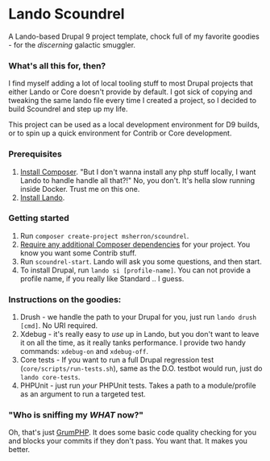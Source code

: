 # Lando Scoundrel

A Lando-based Drupal 9 project template, chock full of my favorite goodies - for the _discerning_ galactic smuggler.

### What's all this for, then?

I find myself adding a lot of local tooling stuff to most Drupal projects that either Lando or Core doesn't provide by default. I got sick of copying and tweaking the same lando file every time I created a project, so I decided to build Scoundrel and step up my life.

This project can be used as a local development environment for D9 builds, or to spin up a quick environment for Contrib or Core development.

### Prerequisites

1. [Install Composer](https://getcomposer.org/download/). "But I don't wanna install any php stuff locally, I want Lando to handle handle all that?!" No, you don't. It's hella slow running inside Docker. Trust me on this one.
1. [Install Lando](https://docs.lando.dev/basics/installation.html).

### Getting started

1. Run `composer create-project msherron/scoundrel`.
1. [Require any additional Composer dependencies](https://getcomposer.org/doc/03-cli.md#require) for your project. You know you want some Contrib stuff.
1. Run `scoundrel-start`. Lando will ask you some questions, and then start.
1. To install Drupal, run `lando si [profile-name]`. You can not provide a profile name, if you really like Standard .. I guess.

### Instructions on the goodies:

1. Drush - we handle the path to your Drupal for you, just run `lando drush [cmd]`. No URI required.
1. Xdebug - it's really easy to _use_ up in Lando, but you don't want to leave it on all the time, as it really tanks performance. I provide two handy commands: `xdebug-on` and `xdebug-off`.
1. Core tests - If you want to run a full Drupal regression test (`core/scripts/run-tests.sh`), same as the D.O. testbot would run, just do `lando core-tests`.
1. PHPUnit - just run *your* PHPUnit tests. Takes a path to a module/profile as an argument to run a targeted test.

### "Who is sniffing my _WHAT_ now?"

Oh, that's just [GrumPHP](https://phpqa.io/projects/grumphp.html). It does some basic code quality checking for you and blocks your commits if they don't pass. You want that. It makes you better.
